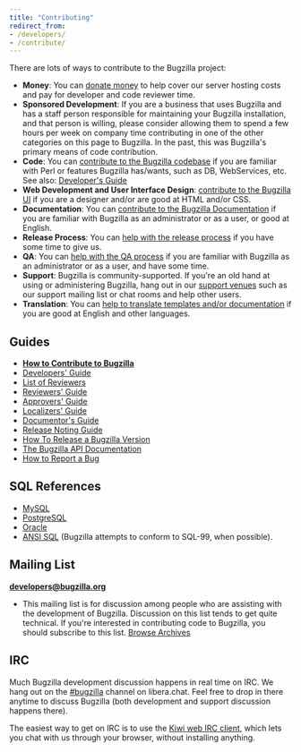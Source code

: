```yaml
---
title: "Contributing"
redirect_from:
- /developers/
- /contribute/
---
```


There are lots of ways to contribute to the Bugzilla project:

*   **Money**: You can [donate money](https://github.com/sponsors/bugzilla) to help cover our server hosting costs and pay for developer and code reviewer time.
*   **Sponsored Development**: If you are a business that uses Bugzilla and has a staff person responsible for maintaining your Bugzilla installation, and that person is willing, please consider allowing them to spend a few hours per week on company time contributing in one of the other categories on this page to Bugzilla. In the past, this was Bugzilla's primary means of code contribution.
*   **Code**: You can [contribute to the Bugzilla codebase](https://wiki.mozilla.org/Bugzilla:Developers) if you are familiar with Perl or features Bugzilla has/wants, such as DB, WebServices, etc. See also: [Developer's Guide](/contributing/developer)
*   **Web Development and User Interface Design**: [contribute to the Bugzilla UI](/contributing/developer) if you are a designer and/or are good at HTML and/or CSS.
*   **Documentation**: You can [contribute to the Bugzilla Documentation](http://bugzilla.readthedocs.org/en/latest/style.html) if you are familiar with Bugzilla as an administrator or as a user, or good at English.
*   **Release Process**: You can [help with the release process](https://wiki.mozilla.org/Bugzilla:Release_Process) if you have some time to give us.
*   **QA**: You can [help with the QA process](https://wiki.mozilla.org/Bugzilla:QA) if you are familiar with Bugzilla as an administrator or as a user, and have some time.
*   **Support**: Bugzilla is community-supported. If you're an old hand at using or administering Bugzilla, hang out in our [support venues](/support/) such as our support mailing list or chat rooms and help other users.
*   **Translation**: You can [help to translate templates and/or documentation](http://bugzilla.readthedocs.org/en/latest/localizing/) if you are good at English and other languages.

## Guides

  - [**How to Contribute to
    Bugzilla**](https://wiki.mozilla.org/Bugzilla:Developers)
  - [Developers' Guide](/contributing/developer)
  - [List of Reviewers](/contributing/reviewer-list)
  - [Reviewers' Guide](/contributing/reviewer)
  - [Approvers' Guide](/contributing/approver)
  - [Localizers'
    Guide](http://bugzilla.readthedocs.org/en/latest/localizing/)
  - [Documentor's
    Guide](http://bugzilla.readthedocs.org/en/latest/style.html)
  - [Release Noting Guide](/contributing/releasenote)
  - [How To Release a Bugzilla
    Version](https://wiki.mozilla.org/Bugzilla:Release_Process)
  - [The Bugzilla API Documentation](https://bugzilla.readthedocs.io/en/5.0/api/)
  - [How to Report a Bug](/contributing/reporting_bugs)

## SQL References

  - [MySQL](https://dev.mysql.com/doc/)
  - [PostgreSQL](https://www.postgresql.org/docs/)
  - [Oracle](https://www.oracle.com/database/technologies/appdev/sql.html)
  - [ANSI SQL](https://ronsavage.github.io/SQL/) (Bugzilla attempts to conform
    to SQL-99, when possible).

## Mailing List

**[developers@bugzilla.org](https://lists.bugzilla.org/listinfo/developers)**
- This mailing list is for discussion among people who are assisting
with the development of Bugzilla. Discussion on this list tends to get
quite technical. If you're interested in contributing code to Bugzilla,
you should subscribe to this list. [Browse Archives](https://lists.bugzilla.org/pipermail/developers)

## IRC

Much Bugzilla development discussion happens in real time on IRC. We
hang out on the [\#bugzilla](ircs://irc.libera.chat/#bugzilla) channel
on libera.chat. Feel free to drop in there anytime to discuss Bugzilla
(both development and support discussion happens there).

The easiest way to get on IRC is to use the [Kiwi web IRC
client](https://web.libera.chat/#/#bugzilla), which
lets you chat with us through your browser, without installing anything.
